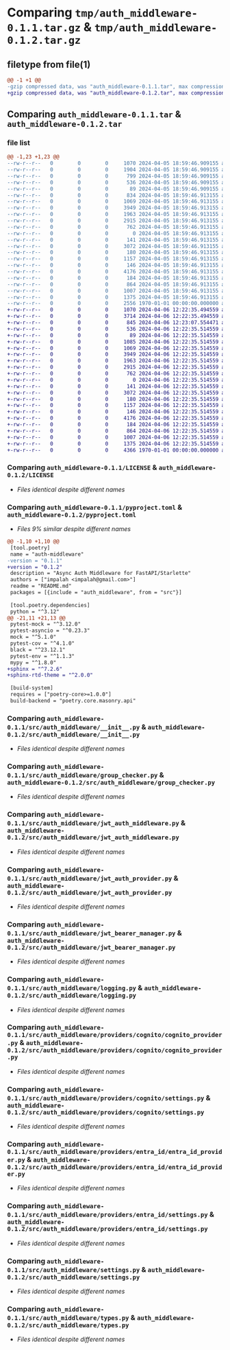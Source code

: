 # Comparing `tmp/auth_middleware-0.1.1.tar.gz` & `tmp/auth_middleware-0.1.2.tar.gz`

## filetype from file(1)

```diff
@@ -1 +1 @@
-gzip compressed data, was "auth_middleware-0.1.1.tar", max compression
+gzip compressed data, was "auth_middleware-0.1.2.tar", max compression
```

## Comparing `auth_middleware-0.1.1.tar` & `auth_middleware-0.1.2.tar`

### file list

```diff
@@ -1,23 +1,23 @@
--rw-r--r--   0        0        0     1070 2024-04-05 18:59:46.909155 auth_middleware-0.1.1/LICENSE
--rw-r--r--   0        0        0     1904 2024-04-05 18:59:46.909155 auth_middleware-0.1.1/README.md
--rw-r--r--   0        0        0      799 2024-04-05 18:59:46.909155 auth_middleware-0.1.1/pyproject.toml
--rw-r--r--   0        0        0      536 2024-04-05 18:59:46.909155 auth_middleware-0.1.1/src/auth_middleware/__init__.py
--rw-r--r--   0        0        0       89 2024-04-05 18:59:46.909155 auth_middleware-0.1.1/src/auth_middleware/exceptions.py
--rw-r--r--   0        0        0      834 2024-04-05 18:59:46.913155 auth_middleware-0.1.1/src/auth_middleware/functions.py
--rw-r--r--   0        0        0     1069 2024-04-05 18:59:46.913155 auth_middleware-0.1.1/src/auth_middleware/group_checker.py
--rw-r--r--   0        0        0     3949 2024-04-05 18:59:46.913155 auth_middleware-0.1.1/src/auth_middleware/jwt_auth_middleware.py
--rw-r--r--   0        0        0     1963 2024-04-05 18:59:46.913155 auth_middleware-0.1.1/src/auth_middleware/jwt_auth_provider.py
--rw-r--r--   0        0        0     2915 2024-04-05 18:59:46.913155 auth_middleware-0.1.1/src/auth_middleware/jwt_bearer_manager.py
--rw-r--r--   0        0        0      762 2024-04-05 18:59:46.913155 auth_middleware-0.1.1/src/auth_middleware/logging.py
--rw-r--r--   0        0        0        0 2024-04-05 18:59:46.913155 auth_middleware-0.1.1/src/auth_middleware/providers/__init__.py
--rw-r--r--   0        0        0      141 2024-04-05 18:59:46.913155 auth_middleware-0.1.1/src/auth_middleware/providers/cognito/__init__.py
--rw-r--r--   0        0        0     3072 2024-04-05 18:59:46.913155 auth_middleware-0.1.1/src/auth_middleware/providers/cognito/cognito_provider.py
--rw-r--r--   0        0        0      180 2024-04-05 18:59:46.913155 auth_middleware-0.1.1/src/auth_middleware/providers/cognito/exceptions.py
--rw-r--r--   0        0        0     1157 2024-04-05 18:59:46.913155 auth_middleware-0.1.1/src/auth_middleware/providers/cognito/settings.py
--rw-r--r--   0        0        0      146 2024-04-05 18:59:46.913155 auth_middleware-0.1.1/src/auth_middleware/providers/entra_id/__init__.py
--rw-r--r--   0        0        0     4176 2024-04-05 18:59:46.913155 auth_middleware-0.1.1/src/auth_middleware/providers/entra_id/entra_id_provider.py
--rw-r--r--   0        0        0      184 2024-04-05 18:59:46.913155 auth_middleware-0.1.1/src/auth_middleware/providers/entra_id/exceptions.py
--rw-r--r--   0        0        0      864 2024-04-05 18:59:46.913155 auth_middleware-0.1.1/src/auth_middleware/providers/entra_id/settings.py
--rw-r--r--   0        0        0     1007 2024-04-05 18:59:46.913155 auth_middleware-0.1.1/src/auth_middleware/settings.py
--rw-r--r--   0        0        0     1375 2024-04-05 18:59:46.913155 auth_middleware-0.1.1/src/auth_middleware/types.py
--rw-r--r--   0        0        0     2556 1970-01-01 00:00:00.000000 auth_middleware-0.1.1/PKG-INFO
+-rw-r--r--   0        0        0     1070 2024-04-06 12:22:35.494559 auth_middleware-0.1.2/LICENSE
+-rw-r--r--   0        0        0     3714 2024-04-06 12:22:35.494559 auth_middleware-0.1.2/README.md
+-rw-r--r--   0        0        0      845 2024-04-06 12:23:07.554471 auth_middleware-0.1.2/pyproject.toml
+-rw-r--r--   0        0        0      536 2024-04-06 12:22:35.514559 auth_middleware-0.1.2/src/auth_middleware/__init__.py
+-rw-r--r--   0        0        0       89 2024-04-06 12:22:35.514559 auth_middleware-0.1.2/src/auth_middleware/exceptions.py
+-rw-r--r--   0        0        0     1085 2024-04-06 12:22:35.514559 auth_middleware-0.1.2/src/auth_middleware/functions.py
+-rw-r--r--   0        0        0     1069 2024-04-06 12:22:35.514559 auth_middleware-0.1.2/src/auth_middleware/group_checker.py
+-rw-r--r--   0        0        0     3949 2024-04-06 12:22:35.514559 auth_middleware-0.1.2/src/auth_middleware/jwt_auth_middleware.py
+-rw-r--r--   0        0        0     1963 2024-04-06 12:22:35.514559 auth_middleware-0.1.2/src/auth_middleware/jwt_auth_provider.py
+-rw-r--r--   0        0        0     2915 2024-04-06 12:22:35.514559 auth_middleware-0.1.2/src/auth_middleware/jwt_bearer_manager.py
+-rw-r--r--   0        0        0      762 2024-04-06 12:22:35.514559 auth_middleware-0.1.2/src/auth_middleware/logging.py
+-rw-r--r--   0        0        0        0 2024-04-06 12:22:35.514559 auth_middleware-0.1.2/src/auth_middleware/providers/__init__.py
+-rw-r--r--   0        0        0      141 2024-04-06 12:22:35.514559 auth_middleware-0.1.2/src/auth_middleware/providers/cognito/__init__.py
+-rw-r--r--   0        0        0     3072 2024-04-06 12:22:35.514559 auth_middleware-0.1.2/src/auth_middleware/providers/cognito/cognito_provider.py
+-rw-r--r--   0        0        0      180 2024-04-06 12:22:35.514559 auth_middleware-0.1.2/src/auth_middleware/providers/cognito/exceptions.py
+-rw-r--r--   0        0        0     1157 2024-04-06 12:22:35.514559 auth_middleware-0.1.2/src/auth_middleware/providers/cognito/settings.py
+-rw-r--r--   0        0        0      146 2024-04-06 12:22:35.514559 auth_middleware-0.1.2/src/auth_middleware/providers/entra_id/__init__.py
+-rw-r--r--   0        0        0     4176 2024-04-06 12:22:35.514559 auth_middleware-0.1.2/src/auth_middleware/providers/entra_id/entra_id_provider.py
+-rw-r--r--   0        0        0      184 2024-04-06 12:22:35.514559 auth_middleware-0.1.2/src/auth_middleware/providers/entra_id/exceptions.py
+-rw-r--r--   0        0        0      864 2024-04-06 12:22:35.514559 auth_middleware-0.1.2/src/auth_middleware/providers/entra_id/settings.py
+-rw-r--r--   0        0        0     1007 2024-04-06 12:22:35.514559 auth_middleware-0.1.2/src/auth_middleware/settings.py
+-rw-r--r--   0        0        0     1375 2024-04-06 12:22:35.514559 auth_middleware-0.1.2/src/auth_middleware/types.py
+-rw-r--r--   0        0        0     4366 1970-01-01 00:00:00.000000 auth_middleware-0.1.2/PKG-INFO
```

### Comparing `auth_middleware-0.1.1/LICENSE` & `auth_middleware-0.1.2/LICENSE`

 * *Files identical despite different names*

### Comparing `auth_middleware-0.1.1/pyproject.toml` & `auth_middleware-0.1.2/pyproject.toml`

 * *Files 9% similar despite different names*

```diff
@@ -1,10 +1,10 @@
 [tool.poetry]
 name = "auth-middleware"
-version = "0.1.1"
+version = "0.1.2"
 description = "Async Auth Middleware for FastAPI/Starlette"
 authors = ["impalah <impalah@gmail.com>"]
 readme = "README.md"
 packages = [{include = "auth_middleware", from = "src"}]
 
 [tool.poetry.dependencies]
 python = "^3.12"
@@ -21,11 +21,13 @@
 pytest-mock = "^3.12.0"
 pytest-asyncio = "^0.23.3"
 mock = "^5.1.0"
 pytest-cov = "^4.1.0"
 black = "^23.12.1"
 pytest-env = "^1.1.3"
 mypy = "^1.8.0"
+sphinx = "^7.2.6"
+sphinx-rtd-theme = "^2.0.0"
 
 [build-system]
 requires = ["poetry-core>=1.0.0"]
 build-backend = "poetry.core.masonry.api"
```

### Comparing `auth_middleware-0.1.1/src/auth_middleware/__init__.py` & `auth_middleware-0.1.2/src/auth_middleware/__init__.py`

 * *Files identical despite different names*

### Comparing `auth_middleware-0.1.1/src/auth_middleware/group_checker.py` & `auth_middleware-0.1.2/src/auth_middleware/group_checker.py`

 * *Files identical despite different names*

### Comparing `auth_middleware-0.1.1/src/auth_middleware/jwt_auth_middleware.py` & `auth_middleware-0.1.2/src/auth_middleware/jwt_auth_middleware.py`

 * *Files identical despite different names*

### Comparing `auth_middleware-0.1.1/src/auth_middleware/jwt_auth_provider.py` & `auth_middleware-0.1.2/src/auth_middleware/jwt_auth_provider.py`

 * *Files identical despite different names*

### Comparing `auth_middleware-0.1.1/src/auth_middleware/jwt_bearer_manager.py` & `auth_middleware-0.1.2/src/auth_middleware/jwt_bearer_manager.py`

 * *Files identical despite different names*

### Comparing `auth_middleware-0.1.1/src/auth_middleware/logging.py` & `auth_middleware-0.1.2/src/auth_middleware/logging.py`

 * *Files identical despite different names*

### Comparing `auth_middleware-0.1.1/src/auth_middleware/providers/cognito/cognito_provider.py` & `auth_middleware-0.1.2/src/auth_middleware/providers/cognito/cognito_provider.py`

 * *Files identical despite different names*

### Comparing `auth_middleware-0.1.1/src/auth_middleware/providers/cognito/settings.py` & `auth_middleware-0.1.2/src/auth_middleware/providers/cognito/settings.py`

 * *Files identical despite different names*

### Comparing `auth_middleware-0.1.1/src/auth_middleware/providers/entra_id/entra_id_provider.py` & `auth_middleware-0.1.2/src/auth_middleware/providers/entra_id/entra_id_provider.py`

 * *Files identical despite different names*

### Comparing `auth_middleware-0.1.1/src/auth_middleware/providers/entra_id/settings.py` & `auth_middleware-0.1.2/src/auth_middleware/providers/entra_id/settings.py`

 * *Files identical despite different names*

### Comparing `auth_middleware-0.1.1/src/auth_middleware/settings.py` & `auth_middleware-0.1.2/src/auth_middleware/settings.py`

 * *Files identical despite different names*

### Comparing `auth_middleware-0.1.1/src/auth_middleware/types.py` & `auth_middleware-0.1.2/src/auth_middleware/types.py`

 * *Files identical despite different names*

